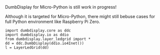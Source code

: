 DumbDisplay for Micro-Python is still work in progress!

Although it is targeted for Micro-Python, there might still bebuse cases
for full Python environment like Raspberry Pi Zero.

```
import dumbdisplay.core as ddc
import dumbdisplay.io as ddio
from dumbdisplay.layer_ledgrid import *
dd = ddc.DumbDisplay(ddio.io4Inet())
l = LayerLedGrid(dd) 
```